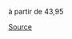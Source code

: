 à partir de 43,95

[Source](https://fr.zalando.be/homme/?q=poncho+imperm%C3%A9able&sold_by_zalando=true)